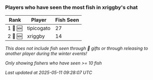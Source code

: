 ### Players who have seen the most fish in xriggby's chat
| Rank | Player | Fish Seen |
|------|--------|-----------|
| 1 🥇 🆕 | tipicogato  | 27 |
| 2 🥈 🆕 | xriggby  | 14 |

_This does not include fish seen through 🎁 gifts or through releasing to another player during the winter events!_

_Only showing fishers who have seen >= 10 fish_

_Last updated at 2025-05-11 09:28:07 UTC_